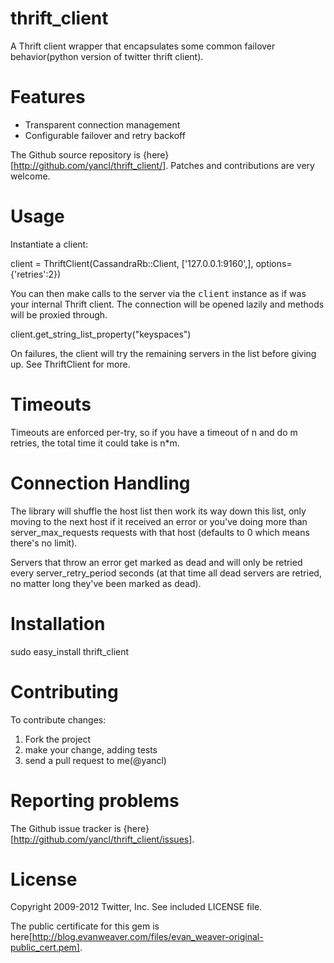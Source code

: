 thrift_client
=============

A Thrift client wrapper that encapsulates some common failover behavior(python version of twitter thrift client).

Features
=============

* Transparent connection management
* Configurable failover and retry backoff

The Github source repository is {here}[http://github.com/yancl/thrift_client/]. Patches and contributions are very welcome.

Usage
=============

Instantiate a client:

  client = ThriftClient(CassandraRb::Client, ['127.0.0.1:9160',], options={'retries':2})

You can then make calls to the server via the <tt>client</tt> instance as if was your internal Thrift client. The connection will be opened lazily and methods will be proxied through.

  client.get_string_list_property("keyspaces")

On failures, the client will try the remaining servers in the list before giving up. See ThriftClient for more.

Timeouts
=============

Timeouts are enforced per-try, so if you have a timeout of n and do m retries, the total time it could take is n*m.

Connection Handling
=============

The library will shuffle the host list then work its way down this list, only moving to the next host if it received an error or you've doing more than server_max_requests requests with that host (defaults to 0 which means there's no limit).

Servers that throw an error get marked as dead and will only be retried every server_retry_period seconds (at that time all dead servers are retried, no matter long they've been marked as dead).

Installation
=============

  sudo easy_install thrift_client

Contributing
=============

To contribute changes:

1. Fork the project
2. make your change, adding tests
3. send a pull request to me(@yancl)

Reporting problems
=============

The Github issue tracker is {here}[http://github.com/yancl/thrift_client/issues].

License
=============

Copyright 2009-2012 Twitter, Inc. See included LICENSE file.

The public certificate for this gem is here[http://blog.evanweaver.com/files/evan_weaver-original-public_cert.pem].
